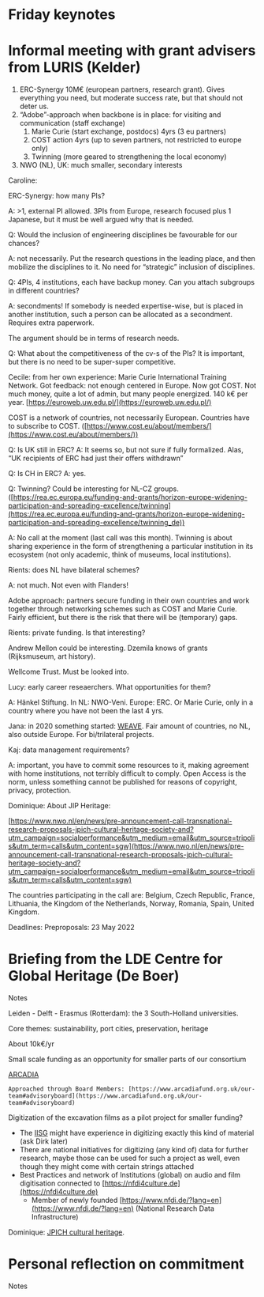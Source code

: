 # Friday keynotes

# **Informal meetin**g with grant advisers from LURIS (Kelder) 


1. ERC-Synergy 10M€ (european partners, research grant). Gives everything you need, but moderate success rate, but that should not deter us.
2. “Adobe”-approach when backbone is in place: for visiting and communication (staff exchange)
    1. Marie Curie (start exchange, postdocs) 4yrs (3 eu partners)
    2. COST action 4yrs (up to seven partners, not restricted to europe only)
    3. Twinning (more geared to strengthening the local economy)
3. NWO (NL), UK: much smaller, secondary interests

Caroline: 

ERC-Synergy: how many PIs?

A: >1, external PI allowed. 3PIs from Europe, research focused plus 1 Japanese, but it must be well argued why that is needed.

Q: Would the inclusion of engineering disciplines be favourable for our chances?

A: not necessarily. Put the research questions in the leading place, and then mobilize the disciplines to it. No need for “strategic” inclusion of disciplines.

Q: 4PIs, 4 institutions, each have backup money. Can you attach subgroups in different countries? 

A: secondments! If somebody is needed expertise-wise, but is placed in another institution, such a person can be allocated as a secondment. Requires extra paperwork.

The argument should be in terms of research needs.

Q: What about the competitiveness of the cv-s of the PIs? It is important, but there is no need to be super-super competitive. 

Cecile: from her  own experience: Marie Curie International Training Network. Got feedback: not enough centered in Europe. Now got COST. Not much money, quite a lot of admin, but many people energized. 140 k€ per year. [https://euroweb.uw.edu.pl/](https://euroweb.uw.edu.pl/) 

COST is a network of countries, not necessarily European. Countries have to subscribe to COST. ([https://www.cost.eu/about/members/](https://www.cost.eu/about/members/))

Q: Is UK still in ERC? A: It seems so, but not sure if fully formalized. Alas, “UK recipients of ERC had just their offers withdrawn”

Q: Is CH in ERC? A: yes.

Q: Twinning? Could be interesting for NL-CZ groups. ([https://rea.ec.europa.eu/funding-and-grants/horizon-europe-widening-participation-and-spreading-excellence/twinning](https://rea.ec.europa.eu/funding-and-grants/horizon-europe-widening-participation-and-spreading-excellence/twinning_de))

A: No call at the moment (last call was this month). Twinning is about sharing experience in the form of strengthening a particular institution in its ecosystem (not only academic, think of museums, local institutions).

Rients: does NL have bilateral schemes? 

A: not much. Not even with Flanders!

Adobe approach: partners secure funding in their own countries and work together through networking schemes such as COST and Marie Curie. Fairly efficient, but there is the risk that there will be (temporary) gaps.

Rients: private funding. Is that interesting?

Andrew Mellon could be interesting. Dzemila knows of grants (Rijksmuseum, art history).

Wellcome Trust. Must be looked into.

Lucy: early career reseaerchers. What opportunities for them?

A: Hänkel Stiftung. In NL: NWO-Veni. Europe: ERC. Or Marie Curie, only in a country where you have not been the last 4 yrs.

Jana: in 2020 something started: [WEAVE](https://weave-research.net). Fair amount of countries, no NL, also outside Europe. For bi/trilateral projects.

Kaj: data management requirements? 

A: important, you have to commit some resources to it, making agreement with home institutions, not terribly difficult to comply. Open Access is the norm, unless something cannot be published for reasons of copyright, privacy, protection.

Dominique: About JIP Heritage:

[https://www.nwo.nl/en/news/pre-announcement-call-transnational-research-proposals-jpich-cultural-heritage-society-and?utm_campaign=socialperformance&utm_medium=email&utm_source=tripolis&utm_term=calls&utm_content=sgw](https://www.nwo.nl/en/news/pre-announcement-call-transnational-research-proposals-jpich-cultural-heritage-society-and?utm_campaign=socialperformance&utm_medium=email&utm_source=tripolis&utm_term=calls&utm_content=sgw)

The countries participating in the call are: Belgium, Czech Republic, France, Lithuania, the Kingdom of the Netherlands, Norway, Romania, Spain, United Kingdom.

Deadlines: Preproposals: 23 May 2022


# **Briefing from the LDE Centre for Global Heritage** (De Boer) 

Notes

Leiden - Delft - Erasmus (Rotterdam): the 3 South-Holland universities.

Core themes: sustainability, port cities, preservation, heritage

About 10k€/yr

Small scale funding as an opportunity for smaller parts of our consortium

[ARCADIA](https://www.arcadiafund.org.uk)

	Approached through Board Members: [https://www.arcadiafund.org.uk/our-team#advisoryboard](https://www.arcadiafund.org.uk/our-team#advisoryboard) 

Digitization of the excavation films as a pilot project for smaller funding?



* The [IISG](https://iisg.amsterdam/en) might have experience in digitizing exactly this kind of material (ask Dirk later)
* There are national initiatives for digitizing (any kind of) data for further research, maybe those can be used for such a project as well, even though they might come with certain strings attached
* Best Practices and network of Institutions (global) on audio and film digitisation connected to [https://nfdi4culture.de](https://nfdi4culture.de) 
    * Member of newly founded [https://www.nfdi.de/?lang=en](https://www.nfdi.de/?lang=en) (National Research Data Infrastructure)

Dominique: [JPICH cultural heritage](https://www.nwo.nl/en/news/pre-announcement-call-transnational-research-proposals-jpich-cultural-heritage-society-and?utm_campaign=socialperformance&utm_medium=email&utm_source=tripolis&utm_term=calls&utm_content=sgw).


# Personal reflection on commitment

Notes


